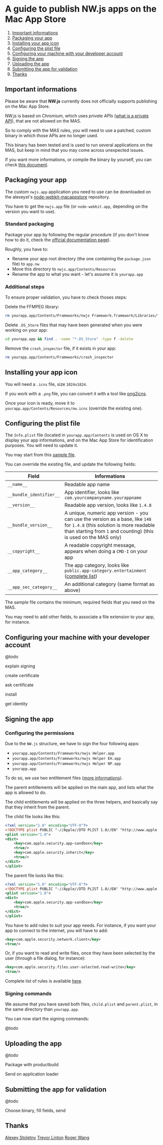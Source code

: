 # A guide to publish NW.js apps on the Mac App Store

1. [Important informations](#important-informations)
1. [Packaging your app](#packaging-your-app)
2. [Installing your app icon](#installing-your-app-icon)
3. [Configuring the plist file](#configuring-the-plist-file)
3. [Configuring your machine with your developer account](#configuring-your-machine-with-your-developer-account)
4. [Signing the app](#signing-the-app)
5. [Uploading the app](#uploading-the-app)
6. [Submitting the app for validation](#submitting-the-app-for-validation)
7. [Thanks](#thanks)

## Important informations

Please be aware that **NW.js** currently does not officially supports publishing on the Mac App Store.

NW.js is based on Chromium, which uses *private APIs* ([what is a private API](http://stackoverflow.com/questions/3000681/what-are-private-apis)), that are not allowed on the MAS.

So to comply with the MAS rules, you will need to use a patched, custom binary in which those APIs are no longer used.

This binary has been tested and is used to run several applications on the MAS, but keep in mind that you may come across unexpected issues.

If you want more informations, or compile the binary by yourself, you can check [this document](COMPILING.md).

## Packaging your app

The custom `nwjs.app` application you need to use can be downloaded on the alexeyst's [node-webkit-macappstore](https://github.com/alexeyst/node-webkit-macappstore) repository.

You have to get the `nwjs.app` file (or `node-webkit.app`, depending on the version you want to use).

### Standard packaging

Package your app by following the regular procedure (if you don't know how to do it, check the [official documentation page](https://github.com/nwjs/nw.js/wiki/How-to-package-and-distribute-your-apps)).

Roughly, you have to:

* Rename your app root directory (the one containing the `package.json` file) to `app.nw`
* Move this directory to `nwjs.app/Contents/Resources`
* Rename the app to what you want - let's assume it is `yourapp.app`

### Additional steps

To ensure proper validation, you have to check thoses steps:

Delete the FFMPEG library:

```bash
rm yourapp.app/Contents/Frameworks/nwjs Framework.framework/Libraries/ffmpegsumo.so
```

Delete `.DS_Store` files that may have been generated when you were working on your app:

```bash
cd yourapp.app && find . -name "*.DS_Store" -type f -delete
```

Remove the `crash_inspector` file, if it exists in your app:

```bash
rm yourapp.app/Contents/Frameworks/crash_inspector
```

## Installing your app icon

You will need a `.icns` file, size `1024x1024`.

If you work with a `.png` file, you can convert it with a tool like [png2icns](https://github.com/daveish/png2icns).

Once your icon is ready, move it to `yourapp.app/Contents/Resources/nw.icns` (override the existing one).

## Configuring the plist file

The `Info.plist` file (located in `yourapp.app/Contents` is used on OS X to display your app informations, and on the Mac App Store for identification purposes. You will need to update it.

You may start from this [sample file](Info.plist).

You can override the existing file, and update the following fields:

| Field | Informations
| --- | --- |
| `__name__` | Readable app name |
| `__bundle_identifier__` | App identifier, looks like `com.yourcompanyname.yourappname` |
| `__version__` | Readable app version, looks like `1.4.8` |
| `__bundle_version__` | A unique, numeric app version - you can use the version as a base, like `148` for `1.4.8` (this solution is more readable than starting from `1` and counting) (this is used on the MAS only) |
| `__copyright__` | A readable copyright message, appears when doing a `CMD-I` on your app |
| `__app_category__` | The app category, looks like `public.app-category.entertainment` ([complete list](https://developer.apple.com/library/ios/documentation/General/Reference/InfoPlistKeyReference/Articles/LaunchServicesKeys.html)) |
| `__app_sec_category__` | An additional category (same format as above) |

The sample file contains the minimum, required fields that you need on the MAS.

You may need to add other fields, to associate a file extension to your app, for instance.

## Configuring your machine with your developer account

@todo

explain signing

create certificate

ask certificate

install

get identity

## Signing the app

### Configuring the permissions

Due to the `NW.js` structure, we have to sign the four following apps:

* `yourapp.app/Contents/Frameworks/nwjs Helper.app`
* `yourapp.app/Contents/Frameworks/nwjs Helper EH.app`
* `yourapp.app/Contents/Frameworks/nwjs Helper NP.app`
* `yourapp.app`

To do so, we use two entitlement files ([more informations](https://developer.apple.com/library/mac/documentation/Miscellaneous/Reference/EntitlementKeyReference/Chapters/AboutEntitlements.html)).

The parent entitlements will be applied on the main app, and lists what the app is allowed to do.

The child entitlements will be applied on the three helpers, and basically say that they inherit from the parent.

The child file looks like this:
```xml
<?xml version="1.0" encoding="UTF-8"?>
<!DOCTYPE plist PUBLIC "-//Apple//DTD PLIST 1.0//EN" "http://www.apple.com/DTDs/PropertyList-1.0.dtd">
<plist version="1.0">
<dict>
	<key>com.apple.security.app-sandbox</key>
	<true/>
	<key>com.apple.security.inherit</key>
	<true/>
</dict>
</plist>
```

The parent file looks like this:

```xml
<?xml version="1.0" encoding="UTF-8"?>
<!DOCTYPE plist PUBLIC "-//Apple//DTD PLIST 1.0//EN" "http://www.apple.com/DTDs/PropertyList-1.0.dtd">
<plist version="1.0">
<dict>
	<key>com.apple.security.app-sandbox</key>
	<true/>
</dict>
</plist>
```

You have to add rules to suit your app needs. For instance, if you want your app to connect to the internet, you will have to add:

```xml
<key>com.apple.security.network.client</key>
<true/>
```

Or, if you want to read and write files, once they have been selected by the user (through a file dialog, for instance):

```xml
<key>com.apple.security.files.user-selected.read-write</key>
<true/>
```

Complete list of rules is available [here](https://developer.apple.com/library/ios/documentation/Miscellaneous/Reference/EntitlementKeyReference/Chapters/EnablingAppSandbox.html).

### Signing commands

We assume that you have saved both files, `child.plist` and `parent.plist`, in the same directory than `yourapp.app`.

You can now start the signing commands:

@todo

## Uploading the app

@todo

Package with productbuild

Send on application loader

## Submitting the app for validation

@todo

Choose binary, fill fields, send

## Thanks

[Alexey Stoletny](https://github.com/alexeyst)
[Trevor Linton](https://github.com/trevorlinton)
[Roger Wang](https://github.com/rogerwang)
